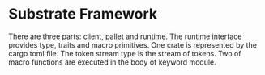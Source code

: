 # Substrate Framework

There are three parts: client, pallet and runtime. The runtime interface provides type, traits and macro primitives. One crate is represented by the cargo toml file. The token stream type is the stream of tokens. Two of macro functions are executed in the body of keyword module. 


